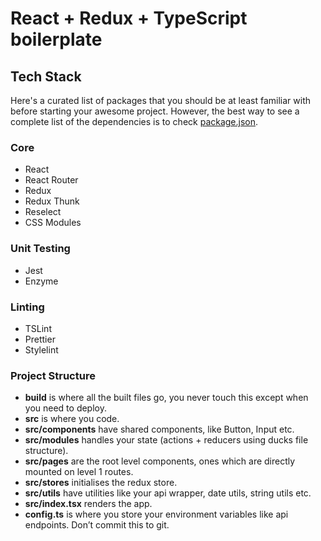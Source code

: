 # React + Redux + TypeScript boilerplate

## Tech Stack

Here's a curated list of packages that you should be at least familiar with before starting your awesome project. However, the best way to see a complete list of the dependencies is to check [package.json](https://github.com/sergeypriakhin/react-redux-ts-boilerplate/blob/master/package.json).

### Core

- React
- React Router
- Redux
- Redux Thunk
- Reselect
- CSS Modules

### Unit Testing

- Jest
- Enzyme

### Linting

- TSLint
- Prettier
- Stylelint

### Project Structure

- **build** is where all the built files go, you never touch this except when you need to deploy.
- **src** is where you code.
- **src/components** have shared components, like Button, Input etc.
- **src/modules** handles your state (actions + reducers using ducks file structure).
- **src/pages** are the root level components, ones which are directly mounted on level 1 routes.
- **src/stores** initialises the redux store.
- **src/utils** have utilities like your api wrapper, date utils, string utils etc.
- **src/index.tsx** renders the app.
- **config.ts** is where you store your environment variables like api endpoints. Don’t commit this to git.
